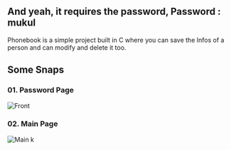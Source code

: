 ## And yeah, it requires the password, Password : mukul
Phonebook is a simple project built in C where you can save the Infos of a person and can modify and delete it too.

## Some Snaps
### 01. Password Page
![Front](/snaps/front.JPG)

### 02. Main Page
![Main](/snaps/main.JPG)
k
